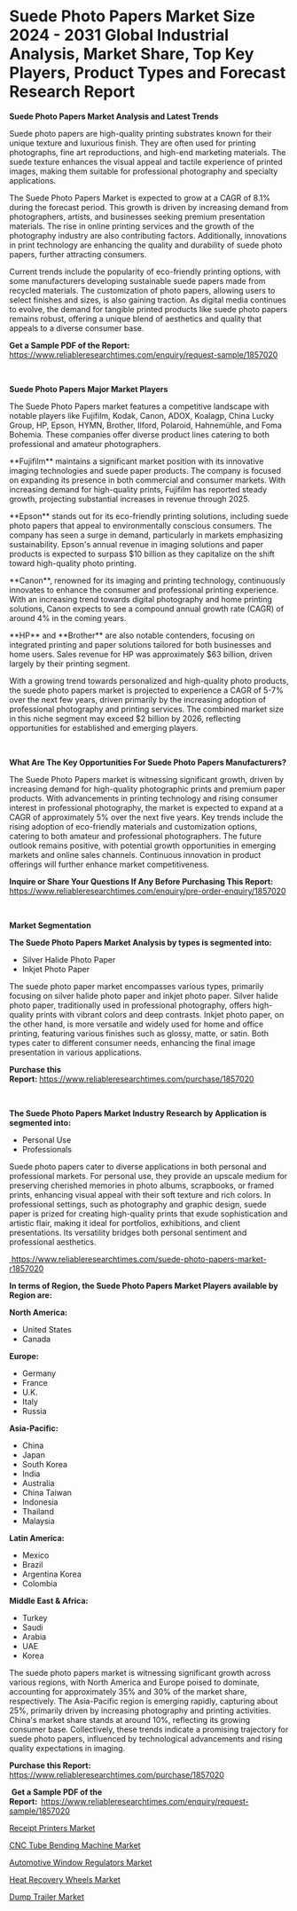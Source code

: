 <p><h1>Suede Photo Papers Market Size 2024 - 2031 Global Industrial Analysis, Market Share, Top Key Players, Product Types and Forecast Research Report</h1></p><p><strong>Suede Photo Papers Market Analysis and Latest Trends</strong></p>
<p><p>Suede photo papers are high-quality printing substrates known for their unique texture and luxurious finish. They are often used for printing photographs, fine art reproductions, and high-end marketing materials. The suede texture enhances the visual appeal and tactile experience of printed images, making them suitable for professional photography and specialty applications.</p><p>The Suede Photo Papers Market is expected to grow at a CAGR of 8.1% during the forecast period. This growth is driven by increasing demand from photographers, artists, and businesses seeking premium presentation materials. The rise in online printing services and the growth of the photography industry are also contributing factors. Additionally, innovations in print technology are enhancing the quality and durability of suede photo papers, further attracting consumers.</p><p>Current trends include the popularity of eco-friendly printing options, with some manufacturers developing sustainable suede papers made from recycled materials. The customization of photo papers, allowing users to select finishes and sizes, is also gaining traction. As digital media continues to evolve, the demand for tangible printed products like suede photo papers remains robust, offering a unique blend of aesthetics and quality that appeals to a diverse consumer base.</p></p>
<p><strong>Get a Sample PDF of the Report:&nbsp;</strong> <a href="https://www.reliableresearchtimes.com/enquiry/request-sample/1857020?utm_campaign=1572&utm_medium=2&utm_source=Github&utm_content=ia&utm_term=20102024&utm_id=suede-photo-papers">https://www.reliableresearchtimes.com/enquiry/request-sample/1857020</a></p>
<p>&nbsp;</p>
<p><strong>Suede Photo Papers Major Market Players</strong></p>
<p><p>The Suede Photo Papers market features a competitive landscape with notable players like Fujifilm, Kodak, Canon, ADOX, Koalagp, China Lucky Group, HP, Epson, HYMN, Brother, Ilford, Polaroid, Hahnemühle, and Foma Bohemia. These companies offer diverse product lines catering to both professional and amateur photographers.</p><p>**Fujifilm** maintains a significant market position with its innovative imaging technologies and suede paper products. The company is focused on expanding its presence in both commercial and consumer markets. With increasing demand for high-quality prints, Fujifilm has reported steady growth, projecting substantial increases in revenue through 2025.</p><p>**Epson** stands out for its eco-friendly printing solutions, including suede photo papers that appeal to environmentally conscious consumers. The company has seen a surge in demand, particularly in markets emphasizing sustainability. Epson's annual revenue in imaging solutions and paper products is expected to surpass $10 billion as they capitalize on the shift toward high-quality photo printing.</p><p>**Canon**, renowned for its imaging and printing technology, continuously innovates to enhance the consumer and professional printing experience. With an increasing trend towards digital photography and home printing solutions, Canon expects to see a compound annual growth rate (CAGR) of around 4% in the coming years.</p><p>**HP** and **Brother** are also notable contenders, focusing on integrated printing and paper solutions tailored for both businesses and home users. Sales revenue for HP was approximately $63 billion, driven largely by their printing segment.</p><p>With a growing trend towards personalized and high-quality photo products, the suede photo papers market is projected to experience a CAGR of 5-7% over the next few years, driven primarily by the increasing adoption of professional photography and printing services. The combined market size in this niche segment may exceed $2 billion by 2026, reflecting opportunities for established and emerging players.</p></p>
<p>&nbsp;</p>
<p><strong>What Are The Key Opportunities For Suede Photo Papers Manufacturers?</strong></p>
<p><p>The Suede Photo Papers market is witnessing significant growth, driven by increasing demand for high-quality photographic prints and premium paper products. With advancements in printing technology and rising consumer interest in professional photography, the market is expected to expand at a CAGR of approximately 5% over the next five years. Key trends include the rising adoption of eco-friendly materials and customization options, catering to both amateur and professional photographers. The future outlook remains positive, with potential growth opportunities in emerging markets and online sales channels. Continuous innovation in product offerings will further enhance market competitiveness.</p></p>
<p><strong>Inquire or Share Your Questions If Any Before Purchasing This Report:</strong> <a href="https://www.reliableresearchtimes.com/enquiry/pre-order-enquiry/1857020?utm_campaign=1572&utm_medium=2&utm_source=Github&utm_content=ia&utm_term=20102024&utm_id=suede-photo-papers">https://www.reliableresearchtimes.com/enquiry/pre-order-enquiry/1857020</a></p>
<p>&nbsp;</p>
<p><strong>Market Segmentation</strong></p>
<p><strong>The Suede Photo Papers Market Analysis by types is segmented into:</strong></p>
<p><ul><li>Silver Halide Photo Paper</li><li>Inkjet Photo Paper</li></ul></p>
<p><p>The suede photo paper market encompasses various types, primarily focusing on silver halide photo paper and inkjet photo paper. Silver halide photo paper, traditionally used in professional photography, offers high-quality prints with vibrant colors and deep contrasts. Inkjet photo paper, on the other hand, is more versatile and widely used for home and office printing, featuring various finishes such as glossy, matte, or satin. Both types cater to different consumer needs, enhancing the final image presentation in various applications.</p></p>
<p><strong>Purchase this Report:&nbsp;</strong><a href="https://www.reliableresearchtimes.com/purchase/1857020?utm_campaign=1572&utm_medium=2&utm_source=Github&utm_content=ia&utm_term=20102024&utm_id=suede-photo-papers">https://www.reliableresearchtimes.com/purchase/1857020</a></p>
<p>&nbsp;</p>
<p><strong>The Suede Photo Papers Market Industry Research by Application is segmented into:</strong></p>
<p><ul><li>Personal Use</li><li>Professionals</li></ul></p>
<p><p>Suede photo papers cater to diverse applications in both personal and professional markets. For personal use, they provide an upscale medium for preserving cherished memories in photo albums, scrapbooks, or framed prints, enhancing visual appeal with their soft texture and rich colors. In professional settings, such as photography and graphic design, suede paper is prized for creating high-quality prints that exude sophistication and artistic flair, making it ideal for portfolios, exhibitions, and client presentations. Its versatility bridges both personal sentiment and professional aesthetics.</p></p>
<p><a href="https://www.reliableresearchtimes.com/suede-photo-papers-market-r1857020?utm_campaign=1572&utm_medium=2&utm_source=Github&utm_content=ia&utm_term=20102024&utm_id=suede-photo-papers">&nbsp;https://www.reliableresearchtimes.com/suede-photo-papers-market-r1857020</a></p>
<p><strong>In terms of Region, the Suede Photo Papers Market Players available by Region are:</strong></p>
<p>
    <p> <strong> North America: </strong>
        <ul>
            <li>United States</li>
            <li>Canada</li>
        </ul>
        </p> 
    <p> <strong> Europe: </strong>
        <ul>
            <li>Germany</li>
            <li>France</li>
            <li>U.K.</li>
            <li>Italy</li>
            <li>Russia</li>
        </ul>
        </p> 
    <p> <strong> Asia-Pacific: </strong>
        <ul>
            <li>China</li>
            <li>Japan</li>
            <li>South Korea</li>
            <li>India</li>
            <li>Australia</li>
            <li>China Taiwan</li>
            <li>Indonesia</li>
            <li>Thailand</li>
            <li>Malaysia</li>
        </ul>
        </p> 
    <p> <strong> Latin America: </strong>
        <ul>
            <li>Mexico</li>
            <li>Brazil</li>
            <li>Argentina Korea</li>
            <li>Colombia</li>
        </ul>
        </p> 
    <p> <strong> Middle East & Africa: </strong>
        <ul>
            <li>Turkey</li>
            <li>Saudi</li>
            <li>Arabia</li>
            <li>UAE</li>
            <li>Korea</li>
        </ul>
    </p>
    </p>
<p><p>The suede photo papers market is witnessing significant growth across various regions, with North America and Europe poised to dominate, accounting for approximately 35% and 30% of the market share, respectively. The Asia-Pacific region is emerging rapidly, capturing about 25%, primarily driven by increasing photography and printing activities. China's market share stands at around 10%, reflecting its growing consumer base. Collectively, these trends indicate a promising trajectory for suede photo papers, influenced by technological advancements and rising quality expectations in imaging.</p></p>
<p><strong>Purchase this Report: </strong><a href="https://www.reliableresearchtimes.com/purchase/1857020?utm_campaign=1572&utm_medium=2&utm_source=Github&utm_content=ia&utm_term=20102024&utm_id=suede-photo-papers">https://www.reliableresearchtimes.com/purchase/1857020</a></p>
<p>&nbsp;<strong>Get a Sample PDF of the Report:&nbsp;&nbsp;</strong><a href="https://www.reliableresearchtimes.com/enquiry/request-sample/1857020?utm_campaign=1572&utm_medium=2&utm_source=Github&utm_content=ia&utm_term=20102024&utm_id=suede-photo-papers">https://www.reliableresearchtimes.com/enquiry/request-sample/1857020</a></p>
<p><strong></strong></p>
<p><p><a href="https://www.linkedin.com/pulse/influencing-factors-receipt-printers-market-insights-growth-epgsf?utm_campaign=1572&utm_medium=2&utm_source=Github&utm_content=ia&utm_term=20102024&utm_id=suede-photo-papers">Receipt Printers Market</a></p><p><a href="https://www.linkedin.com/pulse/cnc-tube-bending-machine-market-share-analysis-growth-56jrf?utm_campaign=1572&utm_medium=2&utm_source=Github&utm_content=ia&utm_term=20102024&utm_id=suede-photo-papers">CNC Tube Bending Machine Market</a></p><p><a href="https://www.linkedin.com/pulse/automotive-window-regulators-market-trends-detailed-study-its-gpgpe?utm_campaign=1572&utm_medium=2&utm_source=Github&utm_content=ia&utm_term=20102024&utm_id=suede-photo-papers">Automotive Window Regulators Market</a></p><p><a href="https://www.linkedin.com/pulse/emerging-trends-heat-recovery-wheels-market-detailed-overview-t7u0f?utm_campaign=1572&utm_medium=2&utm_source=Github&utm_content=ia&utm_term=20102024&utm_id=suede-photo-papers">Heat Recovery Wheels Market</a></p><p><a href="https://www.linkedin.com/pulse/dump-trailer-market-forecasts-trends-impact-analysis-2024-fv7tf?utm_campaign=1572&utm_medium=2&utm_source=Github&utm_content=ia&utm_term=20102024&utm_id=suede-photo-papers">Dump Trailer Market</a></p></p>